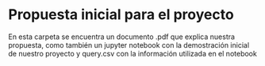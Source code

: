 # Propuesta inicial para el proyecto
En esta carpeta se encuentra un documento .pdf que explica nuestra propuesta, como también un jupyter notebook con la demostración inicial de nuestro proyecto y query.csv con la información utilizada en el notebook
